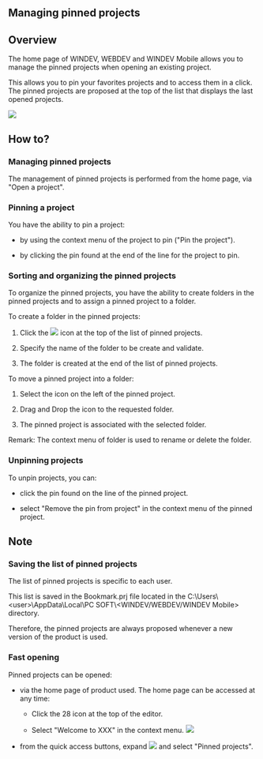 


## Managing pinned projects
			



<a name="NOTE1"></a>
<a name="NOTE1_1"></a>


## Overview
<a name="overview_ELTTEXTE000144"></a>
The home page of WINDEV, WEBDEV and WINDEV Mobile allows you to manage the pinned projects when opening an existing project.

This allows you to pin your favorites projects and to access them in a click. The pinned projects are proposed at the top of the list that displays the last opened projects.

![](https://doc.pcsoft.fr/en-US/images/image.awp?langid=3&name=Projet_epingl%E9%20-%20HC%20N%B0002.gif)


<a name="NOTE2"></a>
<a name="NOTE2_1"></a>


## How to?
<a name="how_ELTTEXTE000168"></a>


### Managing pinned projects
<a name="managing_pinned_projects_ELTPARAGRAPHE000021"></a>

The management of pinned projects is performed from the home page, via "Open a project".
<a name="NOTE2_2"></a>


### Pinning a project
<a name="pinning_project_ELTPARAGRAPHE000028"></a>

You have the ability to pin a project: 

- by using the context menu of the project to pin ("Pin the project"). 

- by clicking the pin found at the end of the line for the project to pin. 



<a name="NOTE2_3"></a>


### Sorting and organizing the pinned projects
<a name="sorting_and_organizing_the_pinned_projects_ELTPARAGRAPHE000038"></a>

To organize the pinned projects, you have the ability to create folders in the pinned projects and to assign a pinned project to a folder. 

To create a folder in the pinned projects: 

1. Click the ![](https://doc.pcsoft.fr/en-US/images/image.awp?langid=3&name=Projet_epingl%E9%20-%20HC%20N%B0001.gif)
 icon at the top of the list of pinned projects.

2. Specify the name of the folder to be create and validate. 

3. The folder is created at the end of the list of pinned projects.




To move a pinned project into a folder:

1. Select the icon on the left of the pinned project. 

2. Drag and Drop the icon to the requested folder. 

3. The pinned project is associated with the selected folder. 




Remark: The context menu of folder is used to rename or delete the folder. 
<a name="NOTE2_4"></a>


### Unpinning projects
<a name="unpinning_projects_ELTPARAGRAPHE000061"></a>

To unpin projects, you can: 

- click the pin found on the line of the pinned project. 

- select "Remove the pin from project" in the context menu of the pinned project. 




<a name="NOTE3"></a>
<a name="NOTE3_1"></a>


## Note
<a name="note_ELTTEXTE000210"></a>


### Saving the list of pinned projects
<a name="saving_the_list_pinned_projects_ELTPARAGRAPHE000073"></a>

The list of pinned projects is specific to each user. 

This list is saved in the Bookmark.prj file located in the C:\\Users\\&lt;user&gt;\\AppData\\Local\\PC SOFT\\&lt;WINDEV/WEBDEV/WINDEV Mobile&gt; directory. 

Therefore, the pinned projects are always proposed whenever a new version of the product is used. 
<a name="NOTE3_2"></a>


### Fast opening
<a name="fast_opening_ELTPARAGRAPHE000084"></a>

Pinned projects can be opened: 

- via the home page of product used. The home page can be accessed at any time:

	- Click the 28 icon at the top of the editor. 

	- Select "Welcome to XXX" in the context menu. 
![](https://doc.pcsoft.fr/en-US/images/image.awp?langid=3&name=Projet_epingl%E9%20-%20HC%20N%B0003.gif)





- from the quick access buttons, expand ![](https://doc.pcsoft.fr/en-US/images/image.awp?langid=3&name=ico_ouvrir.gif)
 and select "Pinned projects".





